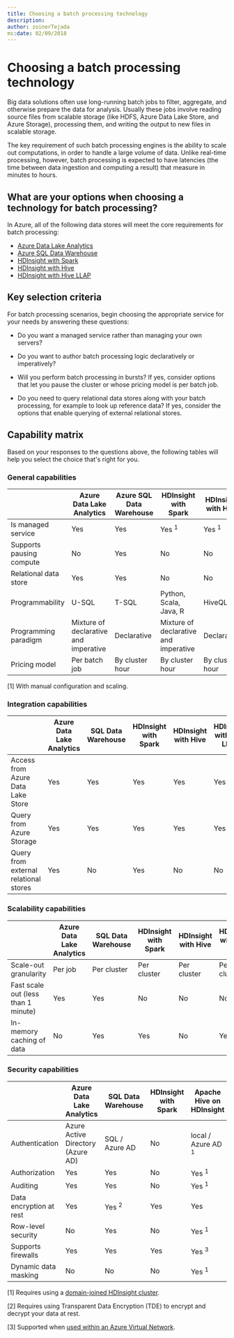 ```yaml
---
title: Choosing a batch processing technology
description: 
author: zoinerTejada
ms:date: 02/09/2018
---
```


# Choosing a batch processing technology

Big data solutions often use long-running batch jobs to filter, aggregate, and otherwise prepare the data for analysis. Usually these jobs involve reading source files from scalable storage (like HDFS, Azure Data Lake Store, and Azure Storage), processing them, and writing the output to new files in scalable storage. 

The key requirement of such batch processing engines is the ability to scale out computations, in order to handle a large volume of data. Unlike real-time processing, however, batch processing is expected to have latencies (the time between data ingestion and computing a result) that measure in minutes to hours.

## What are your options when choosing a technology for batch processing?

In Azure, all of the following data stores will meet the core requirements for batch processing:

- [Azure Data Lake Analytics](/azure/data-lake-analytics/)
- [Azure SQL Data Warehouse](/azure/sql-data-warehouse/sql-data-warehouse-overview-what-is)
- [HDInsight with Spark](/azure/hdinsight/spark/apache-spark-overview)
- [HDInsight with Hive](/azure/hdinsight/hadoop/hdinsight-use-hive)
- [HDInsight with Hive LLAP](/azure/hdinsight/interactive-query/apache-interactive-query-get-started)

## Key selection criteria

For batch processing scenarios, begin choosing the appropriate service for your needs by answering these questions:

- Do you want a managed service rather than managing your own servers?

- Do you want to author batch processing logic declaratively or imperatively?

- Will you perform batch processing in bursts? If yes, consider options that let you pause the cluster or whose pricing model is per batch job.

- Do you need to query relational data stores along with your batch processing, for example to look up reference data? If yes, consider the options that enable querying of external relational stores.

## Capability matrix

Based on your responses to the questions above, the following tables will help you select the choice that's right for you.

### General capabilities

| | Azure Data Lake Analytics | Azure SQL Data Warehouse | HDInsight with Spark | HDInsight with Hive | HDInsight with Hive LLAP |
| --- | --- | --- | --- | --- | --- |
| Is managed service | Yes | Yes | Yes <sup>1</sup> | Yes <sup>1</sup> | Yes <sup>1</sup> |
| Supports pausing compute | No | Yes | No | No | No |
| Relational data store | Yes | Yes | No | No | No |
| Programmability | U-SQL | T-SQL | Python, Scala, Java, R | HiveQL | HiveQL |
| Programming paradigm | Mixture of declarative and imperative  | Declarative | Mixture of declarative and imperative | Declarative | Declarative | 
| Pricing model | Per batch job | By cluster hour | By cluster hour | By cluster hour | By cluster hour |  

[1] With manual configuration and scaling.
 
### Integration capabilities
| | Azure Data Lake Analytics | SQL Data Warehouse | HDInsight with Spark | HDInsight with Hive | HDInsight with Hive LLAP |
| --- | --- | --- | --- | --- | --- |
| Access from Azure Data Lake Store | Yes | Yes | Yes | Yes | Yes |
| Query from Azure Storage | Yes | Yes | Yes | Yes | Yes |
| Query from external relational stores | Yes | No | Yes | No | No |

### Scalability capabilities
| | Azure Data Lake Analytics | SQL Data Warehouse | HDInsight with Spark | HDInsight with Hive | HDInsight with Hive LLAP |
| --- | --- | --- | --- | --- | --- |
| Scale-out granularity  | Per job | Per cluster | Per cluster | Per cluster | Per cluster |
| Fast scale out (less than 1 minute) | Yes | Yes | No | No | No |
| In-memory caching of data | No | Yes | Yes | No | Yes | 

### Security capabilities
| | Azure Data Lake Analytics | SQL Data Warehouse | HDInsight with Spark | Apache Hive on HDInsight | Hive LLAP on HDInsight |
| --- | --- | --- | --- | --- | --- |
| Authentication  | Azure Active Directory (Azure AD) | SQL / Azure AD | No | local / Azure AD <sup>1</sup> | local / Azure AD <sup>1</sup> |
| Authorization  | Yes | Yes| No | Yes <sup>1</sup> | Yes <sup>1</sup> |
| Auditing  | Yes | Yes | No | Yes <sup>1</sup> | Yes <sup>1</sup> |
| Data encryption at rest | Yes| Yes <sup>2</sup> | Yes | Yes | Yes |
| Row-level security | No | Yes | No | Yes <sup>1</sup> | Yes <sup>1</sup> |
| Supports firewalls | Yes | Yes | Yes | Yes <sup>3</sup> | Yes <sup>3</sup> |
| Dynamic data masking | No | No | No | Yes <sup>1</sup> | Yes <sup>1</sup> |

[1] Requires using a [domain-joined HDInsight cluster](/azure/hdinsight/domain-joined/apache-domain-joined-introduction).

[2] Requires using Transparent Data Encryption (TDE) to encrypt and decrypt your data at rest.

[3] Supported when [used within an Azure Virtual Network](/azure/hdinsight/hdinsight-extend-hadoop-virtual-network).
